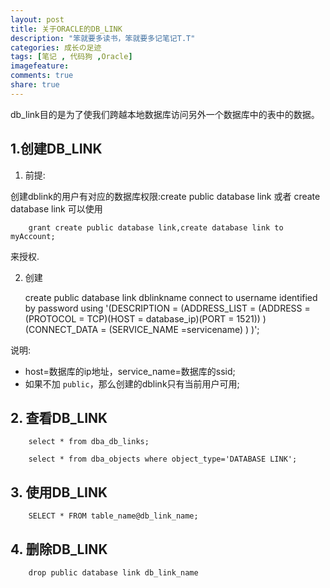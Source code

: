 ```yaml
---
layout: post
title: 关于ORACLE的DB_LINK
description: "笨就要多读书，笨就要多记笔记T.T"
categories: 成长の足迹
tags: [笔记 , 代码狗 ,Oracle]
imagefeature: 
comments: true
share: true
---
```


db_link目的是为了使我们跨越本地数据库访问另外一个数据库中的表中的数据。

## 1.创建DB_LINK ##
	
   1. 前提:

   创建dblink的用户有对应的数据库权限:create public database link 或者 create database link 
   可以使用

		grant create public database link,create database link to myAccount;
        
   来授权.

   2. 创建
   

   	    create public database link dblinkname connect to username 
		identified by password 
		using '(DESCRIPTION = 
		(ADDRESS_LIST =
		(ADDRESS = (PROTOCOL = TCP)(HOST = database_ip)(PORT = 1521))
		)
		(CONNECT_DATA =
		(SERVICE_NAME =servicename)
		)
		)';

   说明:
      
   + host=数据库的ip地址，service_name=数据库的ssid;
   + 如果不加 `public`，那么创建的dblink只有当前用户可用; 
	
   

## 2. 查看DB_LINK ##

		select * from dba_db_links;
		
		select * from dba_objects where object_type='DATABASE LINK';

## 3. 使用DB_LINK ##

		SELECT * FROM table_name@db_link_name;

## 4. 删除DB_LINK ##
 	
		drop public database link db_link_name

